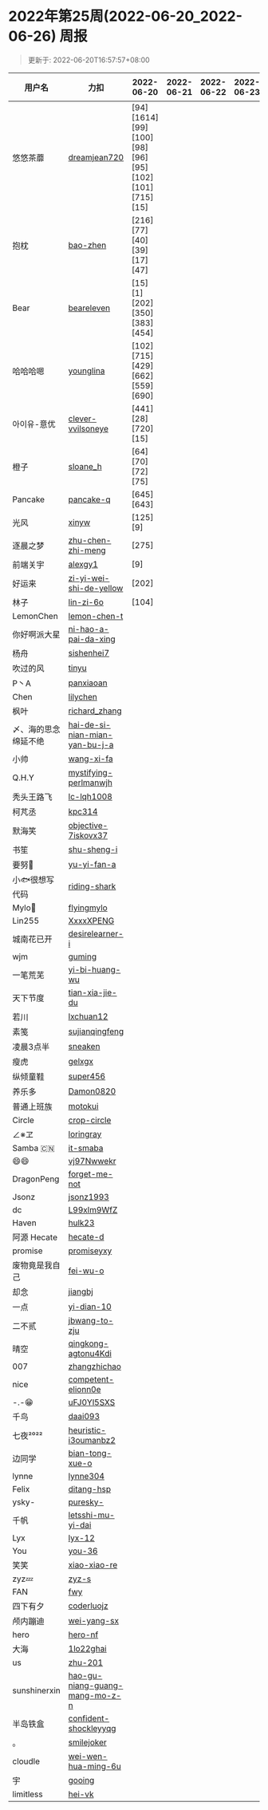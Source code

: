 
# 2022年第25周(2022-06-20_2022-06-26) 周报

> 更新于: 2022-06-20T16:57:57+08:00

| 用户名 | 力扣 |  2022-06-20|2022-06-21|2022-06-22|2022-06-23|2022-06-24|2022-06-25|2022-06-26  | 总计 | 排名 |
| ---- | ---- |    ---- | ---- | ---- | ---- | ---- | ---- | ----   | ---- | ---- |
|悠悠茶蘼|[dreamjean720](https://leetcode.cn/u/dreamjean720/)|\[94]\[1614]\[99]\[100]\[98]\[96]\[95]\[102]\[101]\[715]\[15]|||||||11|1|
|抱枕|[bao-zhen](https://leetcode.cn/u/bao-zhen/)|\[216]\[77]\[40]\[39]\[17]\[47]|||||||6|2|
|Bear|[beareleven](https://leetcode.cn/u/beareleven/)|\[15]\[1]\[202]\[350]\[383]\[454]|||||||6|2|
|哈哈哈嗯|[younglina](https://leetcode.cn/u/younglina/)|\[102]\[715]\[429]\[662]\[559]\[690]|||||||6|2|
|아이유-意优|[clever-vvilsoneye](https://leetcode.cn/u/clever-vvilsoneye/)|\[441]\[28]\[720]\[15]|||||||4|3|
|橙子|[sloane_h](https://leetcode.cn/u/sloane_h/)|\[64]\[70]\[72]\[75]|||||||4|3|
|Pancake|[pancake-q](https://leetcode.cn/u/pancake-q/)|\[645]\[643]|||||||2|4|
|光风|[xinyw](https://leetcode.com/u/xinyw/)|\[125]\[9]|||||||2|4|
|逐晨之梦|[zhu-chen-zhi-meng](https://leetcode.cn/u/zhu-chen-zhi-meng/)|\[275]|||||||1|5|
|前端关宇|[alexgy1](https://leetcode.com/u/alexgy1/)|\[9]|||||||1|5|
|好运来|[zi-yi-wei-shi-de-yellow](https://leetcode.cn/u/zi-yi-wei-shi-de-yellow/)|\[202]|||||||1|5|
|林子|[lin-zi-6o](https://leetcode.cn/u/lin-zi-6o/)|\[104]|||||||1|5|
|LemonChen|[lemon-chen-t](https://leetcode.cn/u/lemon-chen-t/)||||||||0|6|
|你好啊派大星|[ni-hao-a-pai-da-xing](https://leetcode.cn/u/ni-hao-a-pai-da-xing/)||||||||0|6|
|杨舟|[sishenhei7](https://leetcode.cn/u/sishenhei7/)||||||||0|6|
|吹过的风|[tinyu](https://leetcode.cn/u/tinyu/)||||||||0|6|
|P丶A|[panxiaoan](https://leetcode.cn/u/panxiaoan/)||||||||0|6|
|Chen|[lilychen](https://leetcode.cn/u/lilychen/)||||||||0|6|
|枫叶|[richard_zhang](https://leetcode.cn/u/richard_zhang/)||||||||0|6|
|〆、海的思念绵延不绝|[hai-de-si-nian-mian-yan-bu-j-a](https://leetcode.cn/u/hai-de-si-nian-mian-yan-bu-j-a/)||||||||0|6|
|小帅|[wang-xi-fa](https://leetcode.cn/u/wang-xi-fa/)||||||||0|6|
|Q.H.Y|[mystifying-perlmanwjh](https://leetcode.cn/u/mystifying-perlmanwjh/)||||||||0|6|
|秃头王路飞|[lc-lqh1008](https://leetcode.cn/u/lc-lqh1008/)||||||||0|6|
|柯芃丞|[kpc314](https://leetcode.cn/u/kpc314/)||||||||0|6|
|默海笑|[objective-7iskovx37](https://leetcode.cn/u/objective-7iskovx37/)||||||||0|6|
|书笙|[shu-sheng-i](https://leetcode.cn/u/shu-sheng-i/)||||||||0|6|
|要努🌰|[yu-yi-fan-a](https://leetcode.cn/u/yu-yi-fan-a/)||||||||0|6|
|小🐟很想写代码|[riding-shark](https://leetcode.cn/u/riding-shark/)||||||||0|6|
|Mylo🐘|[flyingmylo](https://leetcode.cn/u/flyingmylo/)||||||||0|6|
|Lin255|[XxxxXPENG](https://leetcode.cn/u/XxxxXPENG/)||||||||0|6|
|城南花已开|[desirelearner-i](https://leetcode.cn/u/desirelearner-i/)||||||||0|6|
|wjm|[guming](https://leetcode.cn/u/guming/)||||||||0|6|
|一笔荒芜|[yi-bi-huang-wu](https://leetcode.cn/u/yi-bi-huang-wu/)||||||||0|6|
|天下节度|[tian-xia-jie-du](https://leetcode.cn/u/tian-xia-jie-du/)||||||||0|6|
|若川|[lxchuan12](https://leetcode.cn/u/lxchuan12/)||||||||0|6|
|素笺|[sujianqingfeng](https://leetcode.cn/u/sujianqingfeng/)||||||||0|6|
|凌晨3点半|[sneaken](https://leetcode.cn/u/sneaken/)||||||||0|6|
|瘦虎|[gelxgx](https://leetcode.cn/u/gelxgx/)||||||||0|6|
|纵倾童鞋|[super456](https://leetcode.cn/u/super456/)||||||||0|6|
|养乐多|[Damon0820](https://leetcode.com/u/Damon0820/)||||||||0|6|
|普通上班族|[motokui](https://leetcode.cn/u/motokui/)||||||||0|6|
|Circle|[crop-circle](https://leetcode.cn/u/crop-circle/)||||||||0|6|
|∠※ヱ|[loringray](https://leetcode.cn/u/loringray/)||||||||0|6|
|Samba 🇨🇳|[it-smaba](https://leetcode.cn/u/it-smaba/)||||||||0|6|
|😄😄|[vj97Nwwekr](https://leetcode.cn/u/vj97Nwwekr/)||||||||0|6|
|DragonPeng|[forget-me-not](https://leetcode.cn/u/forget-me-not/)||||||||0|6|
|Jsonz|[jsonz1993](https://leetcode.cn/u/jsonz1993/)||||||||0|6|
|dc|[L99xlm9WfZ](https://leetcode.cn/u/L99xlm9WfZ/)||||||||0|6|
|Haven|[hulk23](https://leetcode.cn/u/hulk23/)||||||||0|6|
|阿源 Hecate|[hecate-d](https://leetcode.cn/u/hecate-d/)||||||||0|6|
|promise|[promiseyxy](https://leetcode.cn/u/promiseyxy/)||||||||0|6|
|废物竟是我自己|[fei-wu-o](https://leetcode.cn/u/fei-wu-o/)||||||||0|6|
|却念|[jiangbj](https://leetcode.cn/u/jiangbj/)||||||||0|6|
|一点|[yi-dian-10](https://leetcode.cn/u/yi-dian-10/)||||||||0|6|
|二不贰|[jbwang-to-zju](https://leetcode.cn/u/jbwang-to-zju/)||||||||0|6|
|晴空|[qingkong-agtonu4Kdi](https://leetcode.cn/u/qingkong-agtonu4Kdi/)||||||||0|6|
|007|[zhangzhichao](https://leetcode.cn/u/zhangzhichao/)||||||||0|6|
|nice|[competent-elionn0e](https://leetcode.cn/u/competent-elionn0e/)||||||||0|6|
|-.-😁|[uFJ0Yl5SXS](https://leetcode.cn/u/uFJ0Yl5SXS/)||||||||0|6|
|千鸟|[daai093](https://leetcode.cn/u/daai093/)||||||||0|6|
|七夜²⁰²²|[heuristic-i3oumanbz2](https://leetcode.cn/u/heuristic-i3oumanbz2/)||||||||0|6|
|边同学|[bian-tong-xue-o](https://leetcode.cn/u/bian-tong-xue-o/)||||||||0|6|
|lynne|[lynne304](https://leetcode.cn/u/lynne304/)||||||||0|6|
|Felix|[ditang-hsp](https://leetcode.cn/u/ditang-hsp/)||||||||0|6|
|ysky-|[puresky-](https://leetcode.cn/u/puresky-/)||||||||0|6|
|千帆|[letsshi-mu-yi-dai](https://leetcode.cn/u/letsshi-mu-yi-dai/)||||||||0|6|
|Lyx|[lyx-12](https://leetcode.cn/u/lyx-12/)||||||||0|6|
|You|[you-36](https://leetcode.cn/u/you-36/)||||||||0|6|
|笑笑|[xiao-xiao-re](https://leetcode.cn/u/xiao-xiao-re/)||||||||0|6|
|zyz💤|[zyz-s](https://leetcode.cn/u/zyz-s/)||||||||0|6|
|FAN|[fwy](https://leetcode.cn/u/fwy/)||||||||0|6|
|四下有夕|[coderluojz](https://leetcode.cn/u/coderluojz/)||||||||0|6|
|颅内蹦迪|[wei-yang-sx](https://leetcode.cn/u/wei-yang-sx/)||||||||0|6|
|hero|[hero-nf](https://leetcode.cn/u/hero-nf/)||||||||0|6|
|大海|[1lo22ghai](https://leetcode.cn/u/1lo22ghai/)||||||||0|6|
|us|[zhu-201](https://leetcode.cn/u/zhu-201/)||||||||0|6|
|sunshinerxin|[hao-gu-niang-guang-mang-mo-z-n](https://leetcode.cn/u/hao-gu-niang-guang-mang-mo-z-n/)||||||||0|6|
|半岛铁盒|[confident-shockleyyqg](https://leetcode.cn/u/confident-shockleyyqg/)||||||||0|6|
|。|[smilejoker](https://leetcode.cn/u/smilejoker/)||||||||0|6|
|cloudle|[wei-wen-hua-ming-6u](https://leetcode.cn/u/wei-wen-hua-ming-6u/)||||||||0|6|
|宇|[gooing](https://leetcode.cn/u/gooing/)||||||||0|6|
|limitless|[hei-vk](https://leetcode.cn/u/hei-vk/)||||||||0|6|
    